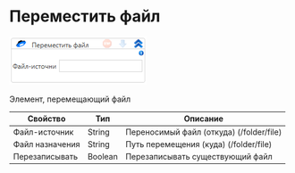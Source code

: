 # Переместить файл

![](<../../../../.gitbook/assets/image (566).png>)

Элемент, перемещающий файл

| Свойство        | Тип     | Описание                                 |
| --------------- | ------- | ---------------------------------------- |
| Файл-источник   | String  | Переносимый файл (откуда) (/folder/file) |
| Файл назначения | String  | Путь перемещения (куда) (/folder/file)   |
| Перезаписывать  | Boolean | Перезаписывать существующий файл         |
